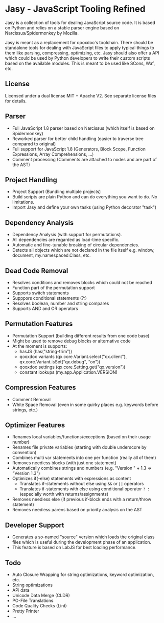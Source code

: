 Jasy - JavaScript Tooling Refined
=================================

Jasy is a collection of tools for dealing JavaScript source code. It is based on Python and relies on a stable parser engine based 
on Narcissus/Spidermonkey by Mozilla.

Jasy is meant as a replacement for qooxdoo's toolchain. There should be standalone tools for dealing with JavaScript files to apply typical
things to them like parsing, compressing, optimizing, etc. Jasy should also offer a API which could be used by Python developers to write
their custom scripts based on the available modules. This is meant to be used like SCons, Waf, etc.

License
-------

Licensed under a dual license MIT + Apache V2. See separate license files for details.

Parser
------

- Full JavaScript 1.8 parser based on Narcissus (which itself is based on Spidermonkey)
- Reworked parser for better child handling (easier to traverse tree compared to original)
- Full support for JavaScript 1.8 (Generators, Block Scope, Function Expressions, Array Comprehensions, ...)
- Comment processing (Comments are attached to nodes and are part of the AST)

Project Handling
----------------

- Project Support (Bundling multiple projects)
- Build scripts are plain Python and can do everything you want to do. No limitations.
- Import Jasy and define your own tasks (using Python decorator "task")

Dependency Analysis
-------------------

- Dependency Analysis (with support for permutations). 
- All dependencies are regarded as load-time specific.
- Automatic and fine-tunable breaking of circular dependencies.
- Detects all objects which are not declared in the file itself e.g. window, document, my.namespaced.Class, etc.

Dead Code Removal
-----------------

- Resolves conditions and removes blocks which could not be reached
- Function part of the permutation support
- Supports switch statements
- Supppors conditional statements (?:)
- Resolves boolean, number and string compares
- Supports AND and OR operators

Permutation Features
--------------------

- Permutation Support (building different results from one code base)
- Might be used to remove debug blocks or alternative code
- At the moment is supports:
  - hasJS (has("string-trim"))
  - qooxdoo variants (qx.core.Variant.select("qx.client"), qx.core.Variant.isSet("qx.debug", "on"))
  - qooxdoo settings (qx.core.Setting.get("qx.version"))
  - constant lookups (my.app.Application.VERSION)

Compression Features
--------------------

- Comment Removal
- White Space Removal (even in some quirky places e.g. keywords before strings, etc.)

Optimizer Features
------------------

- Renames local variables/functions/exceptions (based on their usage number)
- Renames file private variables (starting with double underscore by convention)
- Combines multi var statements into one per function (really all of them)
- Removes needless blocks (with just one statement)
- Automatically combines strings and numbers (e.g. "Version " + 1.3 => "Version 1.3")
- Optimizes if(-else) statements with expressions as content
  - Translates if-statements without else using `&&` or `||` operators
  - Translates if-statements with else using conditional operator `? :` (especially worth with returns/assignments)
- Removes needless else (if previous if-block ends with a return/throw statement)
- Removes needless parens based on priority analysis on the AST


Developer Support
-----------------

- Generates a so-named "source" version which loads the original class files which is useful during the development phase of an application.
- This feature is based on LabJS for best loading performance.






Todo
----

- Auto Closure Wrapping for string optimizations, keyword optimization, etc.
- String optimizations
- API data
- Unicode Data Merge (CLDR)
- PO-File Translations
- Code Quality Checks (Lint)
- Pretty Printer
- ...
